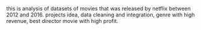 this is analysis of datasets of movies that was released by netflix  between 2012 and 2016.
projects idea,
data cleaning and integration,
genre with high revenue,
best director
movie with high profit.
